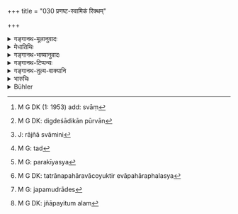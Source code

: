 +++
title = "030 प्रणष्ट-स्वामिकं रिक्थम्"

+++

<details><summary>गङ्गानथ-मूलानुवादः</summary>

Property, the owner whereof has disappeared, the King shall keep for three years; up to three years the owner may receive it; but after that the King (shall take it).—(30)
</details>

<details><summary>मेधातिथिः</summary>

यद् द्रव्यं स्वामिनो **नष्टं** प्रमादात् कथंचित् पथि गच्छतो भ्रष्टम्, अरण्ये कान्तारे वा स्थापयित्वारण्यपालैर् अन्यैर् वा राजपुरुषैर् लब्धं राजसकाशम् आनीतम्, तद् राज्ञा[^१२३] रक्षां कृत्वा राजद्वारे राजमार्गे वा प्रकाशं स्थापयितव्यम् । पटहघोषणेन वा कस्य किं हारितम् इति प्रकाशयितव्यम् । यतः प्रदेशाल् लब्धं तस्मिन्न् एव प्रदेशे रक्षिपुरुषाधिष्ठितं कर्तव्यम् । एवं **त्रीणि** वर्षाणि स्थापयितव्यम् । तत्र्**आर्वाक् त्रिभ्यो** वर्षेभ्यो यः कारणत आत्मीयं ज्ञापयेत् तस्योद्धृतवक्ष्यमाणषड्भागादिभागकं समर्पयितव्यम्, परतः स्वकोष्ठे प्रवेशनीयाम् इति ।


[^१२३]:
     M G DK (1: 1953) add: svāṃ

- प्रनष्टः स्वामी यस्य रिक्थस्य तत् **प्रनष्टस्वामिकम् । प्रनष्टो** ऽविज्ञातः । **रिक्थं** धनम् । त्रयाणाम् अब्दानां समाहारस् **त्र्यब्दम् ।** त्रिवर्षवत् त्र्यब्दे ङीबभावः । अब्दशब्दः संवत्सरपर्यायः । **निधापयेत्** स्थापयेत् । **अर्वाक् त्र्यब्दात्** पूर्वं त्रिभ्यो वर्षेभ्यः, **हरेत् स्वामी** स्वीकुर्यात् । **अर्वाक्**शब्दो ऽवधौ दिग्देशादिकात् पूर्वम्[^१२४] आह ।


[^१२४]:
     M G DK: digdeśādikān pūrvān

- <u>अन्ये</u> तु **नृपतिर् हरेद्** इति भोगानुज्ञानम् अपहारम् आहुः । न हि ऊर्ध्वम् अपि त्रिभ्यो वर्षेभ्यः परकीयस्य द्रव्यसापहारो युक्तः । तस्मात् त्रिभ्यो वर्षेभ्य ऊर्ध्वम् अनागच्छति स्वामिनि राज्ञा[^१२५] भोक्तव्यम् । 


[^१२५]:
     J: rājñā svāmini 

- <u>तैर्</u>[^१२६] अयं श्लोकः कथं व्याख्यानीयः- "यत् किंचिद् दशवर्षाणि" (म्ध् ८.१४७) इति । यदि च परकीयस्यापहारो न युक्त इत्य् उच्यते भोगो ऽपि नैव युक्तः । परकीयं[^१२७] वस्त्रादिवद् भुज्यमानं नश्यत्य् एव । तत्रानपहारोपचारो युक्तः, भुक्तेर्[^१२८] एवापहारफलस्य सद्भावात् । गजतुरगादेस्[^१२९] तु कीदृशो भोग इति वाच्यम् । तस्मान् न यथाश्रुतार्थत्यागे कारणम् अस्ति । हरतिश् च गृह्णात्यर्थे असकृद् दृष्टप्रयोग **ऋक्थं हरेद्** इत्यादौ । तस्त्मात् **परेण नृपतिर् हरेत्** स्वीकुर्याद् इत्य् अयम् एवार्थः ॥ ८.३० ॥


[^१२९]:
     M G: japamudrādes


[^१२८]:
     M G DK: tatrānapahāravācoyuktir evāpahāraphalasya


[^१२७]:
     M G: parakīyasya


[^१२६]:
     M G: tad

_कथं पुनः स्वामी प्रनष्टे धने स्वामित्वं ज्ञापयेत् । अत_[^१३०] _आह_ ।


[^१३०]:
     M G DK: jñāpayitum alam
</details>

<details><summary>गङ्गानथ-भाष्यानुवादः</summary>

When some one has lost something,—it having dropped on the ground while he was going along the road, or in the forest,—and the conservator of the forests, or some other official of the King, finds it and brings it to the King,—the King shall arrange for its safe keeping and have it kept exposed to view at the royal gate or on the public road, and made it known by heat of drum if any one has lost anything; or he shall have it kept in charge of keepers on the spot where it was found. For three years he shall thus keep it.

Then, before the lapse of three years, if some one reports with proofs that the property belongs to him, then it should he made over to him, after deducting the sixth part of it, which is said (in verse MM) to be the King’s share; and after the lapse of three years the King shall take the property into his own treasury.

That ‘*riktha*,’ ‘property,’ is said to be ‘*praṇaṣṭasvāmika*,’ of which the owner has ‘*disappeared*’—*i.e*., cannot he traced.

‘*Tryabdam*’ denotes the *aggregate of three years*; the feminine affix being absent, just as it is in the compound ‘*trivarṣam*.’ The term ‘*abda*’ is synonymous with ‘year.’

‘*Shall keep*’—shall have it deposited.

‘*Up to three years*,’—*i.e*., before the period of three years is over,—‘*the owner may receive it*,’—assert, his ownership.

The term ‘*arvāk*,’ ‘*up to*’ denotes *limit*, and indicates priority of time or place.

Others have explained the sentence ‘*the king shall lake it*’ to convey the permission to him to enjoy the property. What these people mean is that even after the lapse of throe years, it would, not be right for the King to ‘take’ or possess what belongs to another person; and hence what is meant is that after the lapse of three years, if the lightful owner does not turn up, the King shall enjoy the usufruct of the property.

But how will these people explain the verse ‘Whatever an owner sees enjoyed by others during ten years, and though present, says nothing, that he shall not recover’ (8.117)? Further, if it he asserted that the ‘taking away’ of another man’s property cannot be right,—then the
*using* also of such property cannot be right. Specially as another
man’s property in the shape of clothing and the like, becomes unfit by use. For these reasons it is only right that the mention of ‘taking away’ should he taken to mean actual *possession*; specially as
*enjoyment*, which is the fruit of *possession*, would be present
(according to the other view also). Then again, what sort of ‘enjoyment of usufruct’ would there ho in the case of such property as the elephant, the house and the like?

Thus then, there is no reason for abandoning the direct literal meaning of the words; specially as the root ‘*hṛ*,’ ‘to take away,’ has often been found to be used in the sense of *possession*, as in such phrase ‘*riktham haret*,’ ‘shall take possession of the property.’ Hence what the sentence means is that after three years the King shall ‘take’—*i.e*., take possession of—the property.—(30)
</details>

<details><summary>गङ्गानथ-टिप्पन्यः</summary>

This rule is meant for only such property as does not belong to a Brāhmaṇa—says Nandana.

This verse is quoted in *Aparārka* (p. 778), which notes that the rule (relating to the keeping of the property for three years) pertains to the case of property belonging to Brāhmaṇas with exceptional qualifications;—in *Mitākṣarā* on 2.38, which notes that the meaning is that for three years, the property must be kept in safe custody; if the owner turns up before the lapse of one year, the entire property should be handed over to him; but if he turns up after one year then a portion of the property is to be taken by the king as fee for keeping it; the proportion being specified below in verse 33; it adds that the last clause, permits the king to spend the property after three years, only in the case of the owner not turning up at all.—It is quoted again under 1.173, where it is noted that the period of three years is meant for the case of the owner being a Brāhmaṇa ‘endowed with learning and character.’

It is quoted in *Madanapārijāta* (p. 226), which notes that this only permits the king to *make use* of the property (not to make it his own). In view of what the *Mitākṣarā* and *Aparārka* have said, it is interesting to note that *Madnapārijāta* reads ‘*abdam*’ and ‘*abdāt*’, which clearly puts down the period as *one year* only.

It is quoted in *Vyavahāramayūkha* (p. 87), which also notes that the rules refer to the property of a Brāhmaṇa learned in the Veda.

This is quoted in *Vīramitrodaya* (Rājanīti, p. 266), which adds the following notes:—Reading this text along with *Yājñavalkya* (2-33), we take the rule to be that, if the owner turns up before the lapse of one year, the entire property should be made over to him, but if after that, the king should take from it his own share;—for three years he should keep the property in the same condition in which it was found; and after that he is permitted to spend out of it;—and if the owner turns up after three years, then the king should take out of it his own share, which should be equal to that of the owner,—giving the fourth part of the royal share to the man who found the property.

It is quoted in *Nṛsiṃhaprasāda* (Āhnika, p. 36a and Vyavahāra, p. 27b).
</details>

<details><summary>गङ्गानथ-तुल्य-वाक्यानि</summary>

*Gautama* (10.36-38).—‘Those who find lost, property, the owner of which
is not known, shall report it to the King. The King shall cause it to be proclaimed and hold it in his custody for a year. After that one-fourth of the value of the property goes to the finder and the remainder to the King.’

*Vaśiṣṭha* (16.19-20).—‘Property entirely given up goes to the King. If
it be otherwise, the King with his ministers and the citizens shall administer it.’

*Yājñavalkya* (2.33).—‘The property lost and found, the King shall make
over to him to whom it belongs; if he fails to substantiate with proofs his claim to it, he shall he punished with fine equal to the value of the property.’

Do. (2.172).—‘If a man obtains from another person the property that had been stolen or lost,—without reporting it to the King—he should he fined 96 *Paṇas*.’

*Yājñavalkya* (2.173).—‘When a stolen or lost property is brought to the
King by the customs-officers or by village-officers, the owner thereof shall get it if he turns up before one year; after that the King shall take it himself.’

*Agnipurāṇa* (Rājadharma, 222.16-17).—(Same as Manu.)

*Arthaśāstra* (p. 96).—‘If the owner of the lost property proves his
ownership, he obtains what had been lost and recovered. If he fails to prove his ownership, he is fined the fifth part of the value of the article: and the article becomes the lawful property of the King; if the owner takes forcible possession of the article lost and found, he is to he fined the first amercement. Property lost and found should remain deposited in the Customs Office; and after three fortnights, it is to he handed over to the rightful owner or surrendered to the royal treasury.’
</details>

<details><summary>भारुचिः</summary>

परेण त्र्यब्दान् नष्टस्वामिकस्य धनस्य राज्ञो भोगानुज्ञा, नापहरणम् अस्य । येनोर्ध्वम् अपि त्र्यब्दात् स्वामिन्य् आगते न युक्तं तद् अपहर्तुम्, न हि शक्यं न्यायविरोधेन शास्त्रविरोधेन चार्थकल्पनायां परस्वग्रहणम् अभ्यनुज्ञातुम् । न चार्वाक् त्र्यब्दाद् धरेत् स्वामीत्य् अनेनोर्ध्वं त्र्यब्दात् स्वामिनो ऽस्वामित्वम् इत्य् उच्यते । किं तर्हि परेण नृपतिर् हरेद् इत्य् अस्य भोगो ऽतिसर्गविधेर् वा संबन्धो ऽनूद्यते वाक्यस्वाभाव्यात् । एवं च सत्य् ऊर्ध्वम् अपि त्र्यब्दाद् आगत्य —
</details>

<details><summary>Bühler</summary>

030	Property, the owner of which has disappeared, the king shall cause to be kept as a deposit during three years; within the period of three years the owner may claim it, after (that term) the king may take it.
</details>
